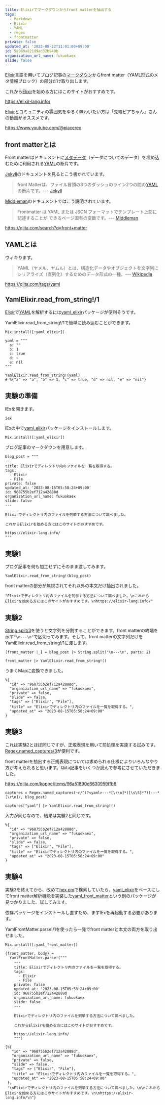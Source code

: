 ```yaml
---
title: Elixirでマークダウンからfront matterを抽出する
tags:
  - Markdown
  - Elixir
  - YAML
  - regex
  - frontmatter
private: false
updated_at: '2023-08-22T11:01:00+09:00'
id: 5a969a821d9ad32b940b
organization_url_name: fukuokaex
slide: false
---
```


[Elixir]言語を用いてブログ記事の[マークダウン][wiki Markdown]からfront matter（YAML形式のメタ情報ブロック）の部分だけ取り出します。

これから[Elixir]を始める方にはこのサイトがおすすめです。

https://elixir-lang.info/

[Elixir]とコミュニティの雰囲気をゆるく味わいたい方は「先端ピアちゃん」さんの動画がオススメです。

https://www.youtube.com/@piacerex

[Elixir]: https://elixir-lang.org/

## front matterとは

Front matterはドキュメントに[メタデータ][wiki メタデータ]（データについてのデータ）を埋め込むために利用される[YAML]の断片です。

[Jekyll]のドキュメントを見るとこう書かれています。

> front Matterは、ファイル冒頭の3つのダッシュのライン2つの間の[YAML]の断片です。--- [Jekyll][Jekyll front Matter]

[Middleman]のドキュメントではこう説明されています。

> Frontmatter は YAML または JSON フォーマットでテンプレート上部に記述することが できるページ固有の変数です。--- [Middleman][Middleman front Matter]

https://qiita.com/search?q=front+matter

[Elixir]: https://elixir-lang.org/
[Jekyll]: http://jekyllrb-ja.github.io/
[Jekyll front Matter]: http://jekyllrb-ja.github.io/docs/step-by-step/03-front-matter/
[Middleman]: https://middlemanapp.com/jp/
[Middleman front Matter]: http://jekyllrb-ja.github.io/docs/step-by-step/03-front-matter/
[YAML]: https://yaml.org/
[wiki メタデータ]: https://ja.wikipedia.org/wiki/%E3%83%A1%E3%82%BF%E3%83%87%E3%83%BC%E3%82%BF
[wiki Markdown]: https://ja.wikipedia.org/wiki/Markdown
[wiki YAML]: https://ja.wikipedia.org/wiki/YAML

## YAMLとは

ウィキります。

> YAML（ヤメル、ヤムル）とは、構造化データやオブジェクトを文字列にシリアライズ（直列化）するためのデータ形式の一種。--- [Wikipedia][wiki YAML]

https://qiita.com/tags/yaml

## YamlElixir.read_from_string!/1

[Elixir]で[YAML]を解析するには[yaml_elixir]パッケージが便利そうです。

YamlElixir.read_from_string!/1で簡単に読み込むことができます。

```elixir:IEx
Mix.install([:yaml_elixir])

yaml = """
  a: ""
  b: 1
  c: true
  d: ~
  e: nil
"""

YamlElixir.read_from_string!(yaml)
# %{"a" => "a", "b" => 1, "c" => true, "d" => nil, "e" => "nil"}
```

[yaml_elixir]: https://hex.pm/packages/yaml_elixir

## 実験の準備

IExを開きます。

```bash
iex
```

IExの中で[yaml_elixir]パッケージをインストールします。

```elixir:IEx
Mix.install([:yaml_elixir])
```

ブログ記事のマークダウンを用意します。

```elixir:IEx
blog_post = """
---
title: Elixirでディレクトリ内のファイルを一覧を取得する。
tags:
  - Elixir
  - File
private: false
updated_at: '2023-08-15T05:58:24+09:00'
id: 968755b2ef712a42888d
organization_url_name: fukuokaex
slide: false
---

Elixirでディレクトリ内のファイルを列挙する方法について調べました。

これからElixirを始める方にはこのサイトがおすすめです。

https://elixir-lang.info/
"""
```

## 実験1

プログ記事を何も加工せずにそのまま渡してみます。

```elixir:実験1
YamlElixir.read_from_string!(blog_post)
```

front matterの部分が無視されてそれ以外の本文だけ抽出されました。

```elixir:結果1
"Elixirでディレクトリ内のファイルを列挙する方法について調べました。\nこれからElixirを始める方にはこのサイトがおすすめです。\nhttps://elixir-lang.info/"
```

## 実験2

[String.split/3]を使うと文字列を分割することができます。front matterの終端を示す`"\n---\n"`で区切ってみます。そして、front matterの文字列だけをYamlElixir.read_from_string!/1に渡します。

[String.split/3]: https://hexdocs.pm/elixir/main/String.html#split/3

```elixir:実験2
[front_matter |_] = blog_post |> String.split("\n---\n", parts: 2)

front_matter |> YamlElixir.read_from_string!()
```

うまくMapに変換できました。

```elixir:結果2
%{
  "id" => "968755b2ef712a42888d",
  "organization_url_name" => "fukuokaex",
  "private" => false,
  "slide" => false,
  "tags" => ["Elixir", "File"],
  "title" => "Elixirでディレクトリ内のファイルを一覧を取得する。",
  "updated_at" => "2023-08-15T05:58:24+09:00"
}
```

## 実験3

これは実験2とほぼ同じですが、正規表現を用いて前処理を実施する試みです。[Regex.named_captures/3]が便利です。

[Regex.named_captures/3]: https://hexdocs.pm/elixir/main/Regex.html#named_captures/3

front matterを抽出する正規表現については求められる仕様によりいろんなやり方が考えられると思います。Qiita記事をいくつか読んで参考にさせていただきました。

https://qiita.com/koppe/items/96a51890e6630959ffb6


```elixir:実験3
captures = Regex.named_captures(~r/^(?<yaml>---*[\r\n]*([\s\S]*?))---*[\r\n]/, blog_post)

captures["yaml"] |> YamlElixir.read_from_string!()
```

入力が同じなので、結果は実験2と同じです。

```elixir:結果3
%{
  "id" => "968755b2ef712a42888d",
  "organization_url_name" => "fukuokaex",
  "private" => false,
  "slide" => false,
  "tags" => ["Elixir", "File"],
  "title" => "Elixirでディレクトリ内のファイルを一覧を取得する。",
  "updated_at" => "2023-08-15T05:58:24+09:00"
}
```

## 実験4

実験3を終えてから、改めて[hex.pm](https://hex.pm/)で検索していたら、[yaml_elixir]をベースにしてfront matter解析機能を実装した[yaml_front_matter]という別のパッケージが見つかりました。試してみます。

依存パッケージをインストールし直すため、まずIExを再起動する必要があります。

YamlFrontMatter.parse!/1を使ったら一発でfront matterと本文の両方を取り出せました。

```elixir:実験4
Mix.install([:yaml_front_matter])

{front_matter, body} =
  YamlFrontMatter.parse!("""
    ---
    title: Elixirでディレクトリ内のファイルを一覧を取得する。
    tags:
      - Elixir
      - File
    private: false
    updated_at: '2023-08-15T05:58:24+09:00'
    id: 968755b2ef712a42888d
    organization_url_name: fukuokaex
    slide: false
    ---

    Elixirでディレクトリ内のファイルを列挙する方法について調べました。

    これからElixirを始める方にはこのサイトがおすすめです。

    https://elixir-lang.info/
    """)
```

```elixir:結果4
{%{
   "id" => "968755b2ef712a42888d",
   "organization_url_name" => "fukuokaex",
   "private" => false,
   "slide" => false,
   "tags" => ["Elixir", "File"],
   "title" => "Elixirでディレクトリ内のファイルを一覧を取得する。",
   "updated_at" => "2023-08-15T05:58:24+09:00"
 },
 "\nElixirでディレクトリ内のファイルを列挙する方法について調べました。\n\nこれからElixirを始める方にはこのサイトがおすすめです。\n\nhttps://elixir-lang.info/\n"}
```

[yaml_front_matter]: https://hex.pm/packages/yaml_front_matter

